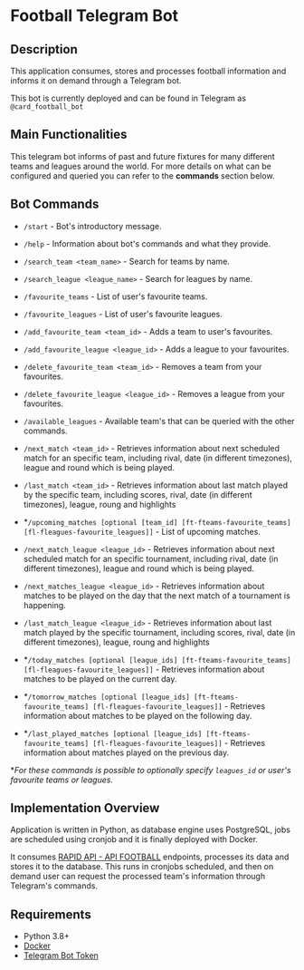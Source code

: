 

# Football Telegram Bot


## Description

This application consumes, stores and processes football information and informs it on demand through a Telegram bot.

This bot is currently deployed and can be found in Telegram as `@card_football_bot`


## Main Functionalities

This telegram bot informs of past and future fixtures for many different teams and leagues around the world.
For more details on what can be configured and queried you can refer to the **commands** section below.


## Bot Commands

- `/start` - Bot's introductory message.

- `/help` - Information about bot's commands and what they provide.

- `/search_team <team_name>` - Search for teams by name.

- `/search_league <league_name>` - Search for leagues by name.

- `/favourite_teams` - List of user's favourite teams.

- `/favourite_leagues` - List of user's favourite leagues.
 
- `/add_favourite_team <team_id>` - Adds a team to user's favourites.

- `/add_favourite_league <league_id>` - Adds a league to your favourites.

- `/delete_favourite_team <team_id>` - Removes a team from your favourites.

- `/delete_favourite_league <league_id>` - Removes a league from your favourites.

- `/available_leagues` - Available team's that can be queried with the other commands.

- `/next_match <team_id>` - Retrieves information about next scheduled match for an specific team, including rival, date (in different timezones), league and round which is being played.

- `/last_match <team_id>` - Retrieves information about last match played by the specific team, including  scores, rival, date (in different timezones), league, roung and highlights

- *`/upcoming_matches [optional [team_id] [ft-fteams-favourite_teams] [fl-fleagues-favourite_leagues]]` - List of upcoming matches.

- `/next_match_league <league_id>` - Retrieves information about next scheduled match for an specific tournament, including rival, date (in different timezones), league and round which is being played.

- `/next_matches_league <league_id>` - Retrieves information about matches to be played on the day that the next match of a tournament is happening.

- `/last_match_league <league_id>` - Retrieves information about last match played by the specific tournament, including  scores, rival, date (in different timezones), league, roung and highlights

- *`/today_matches [optional [league_ids] [ft-fteams-favourite_teams] [fl-fleagues-favourite_leagues]]` - Retrieves information about matches to be played on the current day.

- *`/tomorrow_matches [optional [league_ids] [ft-fteams-favourite_teams] [fl-fleagues-favourite_leagues]]` - Retrieves information about matches to be played on the following day.

- *`/last_played_matches [optional [league_ids] [ft-fteams-favourite_teams] [fl-fleagues-favourite_leagues]]` - Retrieves information about matches played on the previous day.

*<em>For these commands is possible to optionally specify `leagues_id` or user's favourite teams or leagues.</em>

## Implementation Overview

Application is written in Python, as database engine uses PostgreSQL, jobs are scheduled using cronjob and it is finally deployed with Docker.

It consumes [RAPID API - API FOOTBALL](https://rapidapi.com/api-sports/api/api-football) endpoints, processes its data and stores it to the database. This runs in cronjobs scheduled, and then on demand user can request the processed team's information through Telegram's commands.


## Requirements

- Python 3.8+
- [Docker](https://www.docker.com)
- [Telegram Bot Token](https://core.telegram.org/bots)
